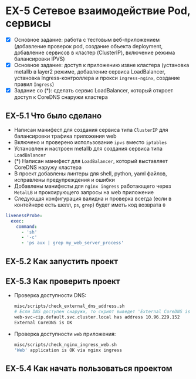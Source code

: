 # EX-5 Сетевое взаимодействие Pod, сервисы

* [x] Основное задание: работа с тестовым веб-приложением (добавление проверок pod, создание объекта deployment, добавление сервисов в кластер (ClusterIP), включение режима балансировки IPVS)
* [x] Основное задание: доступ к приложению извне кластера (установка metallb в layer2 режиме, добавление сервиса LoadBalancer, установка Ingress-контроллера и прокси `ingress-nginx`, создание правил `Ingress`)
* [x] Задание со (*): сделать сервис LoadBalancer, который откроет доступ к CoreDNS снаружи кластера

## EX-5.1 Что было сделано

* Написан манифест для создания сервиса типа `ClusterIP` для балансировки трафика приложения web
* Включено и проверено использование `ipvs` вместо `iptables`
* Установлен и настроен metallb для создания сервиса типа `LoadBalancer`
* (*) Написан манифест для `LoadBalancer`, который выставляет CoreDNS наружу кластера
* В проект добавлены линтеры для shell, python, yaml файлов, исправлены предупреждения и ошибки
* Добавлены манифесты для `nginx ingress` работающего через `MetalLB` и проксирующего запросы на web приложение
* Следующая конфигурация валидна и проверка всегда (если в контейнере есть шелл, `ps`, `grep`) будет иметь код возврата `0`

```yaml
livenessProbe:
  exec:
    command:
      - 'sh'
      - '-c'
      - 'ps aux | grep my_web_server_process'
```

## EX-5.2 Как запустить проект

## EX-5.3 Как проверить проект

* Проверка доступности DNS:

  ```bash
  misc/scripts/check_external_dns_address.sh
  # Если DNS доступен снаружи, то скрипт выведет 'External CoreDNS is OK'
  web-svc-cip.default.svc.cluster.local has address 10.96.229.152
  External CoreDNS is OK
  ```

* Проверка доступности `web` приложения:

  ```bash
  misc/scripts/check_nginx_ingress_web.sh
  'Web' application is OK via nginx ingress
  ```

## EX-5.4 Как начать пользоваться проектом

